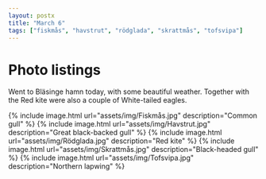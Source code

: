 ```yaml
---
layout: postx
title: "March 6"
tags: ["fiskmås", "havstrut", "rödglada", "skrattmås", "tofsvipa"]
---
```

# Photo listings
Went to Bläsinge hamn today, with some beautiful weather. Together with the
Red kite were also a couple of White-tailed eagles.

{% include image.html url="assets/img/Fiskmås.jpg" description="Common gull" %}
{% include image.html url="assets/img/Havstrut.jpg" description="Great black-backed gull" %}
{% include image.html url="assets/img/Rödglada.jpg" description="Red kite" %}
{% include image.html url="assets/img/Skrattmås.jpg" description="Black-headed gull" %}
{% include image.html url="assets/img/Tofsvipa.jpg" description="Northern lapwing" %}
